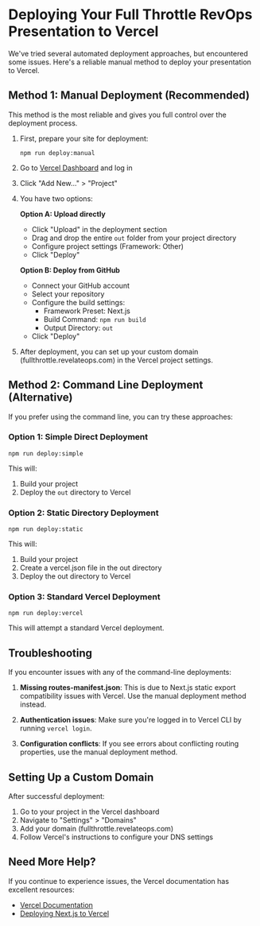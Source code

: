# Deploying Your Full Throttle RevOps Presentation to Vercel

We've tried several automated deployment approaches, but encountered some issues. Here's a reliable manual method to deploy your presentation to Vercel.

## Method 1: Manual Deployment (Recommended)

This method is the most reliable and gives you full control over the deployment process.

1. First, prepare your site for deployment:
   ```
   npm run deploy:manual
   ```

2. Go to [Vercel Dashboard](https://vercel.com/dashboard) and log in

3. Click "Add New..." > "Project"

4. You have two options:
   
   **Option A: Upload directly**
   - Click "Upload" in the deployment section
   - Drag and drop the entire `out` folder from your project directory
   - Configure project settings (Framework: Other)
   - Click "Deploy"

   **Option B: Deploy from GitHub**
   - Connect your GitHub account
   - Select your repository
   - Configure the build settings:
     - Framework Preset: Next.js
     - Build Command: `npm run build`
     - Output Directory: `out`
   - Click "Deploy"

5. After deployment, you can set up your custom domain (fullthrottle.revelateops.com) in the Vercel project settings.

## Method 2: Command Line Deployment (Alternative)

If you prefer using the command line, you can try these approaches:

### Option 1: Simple Direct Deployment

```
npm run deploy:simple
```

This will:
1. Build your project
2. Deploy the `out` directory to Vercel

### Option 2: Static Directory Deployment

```
npm run deploy:static
```

This will:
1. Build your project
2. Create a vercel.json file in the out directory
3. Deploy the out directory to Vercel

### Option 3: Standard Vercel Deployment

```
npm run deploy:vercel
```

This will attempt a standard Vercel deployment.

## Troubleshooting

If you encounter issues with any of the command-line deployments:

1. **Missing routes-manifest.json**: This is due to Next.js static export compatibility issues with Vercel. Use the manual deployment method instead.

2. **Authentication issues**: Make sure you're logged in to Vercel CLI by running `vercel login`.

3. **Configuration conflicts**: If you see errors about conflicting routing properties, use the manual deployment method.

## Setting Up a Custom Domain

After successful deployment:

1. Go to your project in the Vercel dashboard
2. Navigate to "Settings" > "Domains"
3. Add your domain (fullthrottle.revelateops.com)
4. Follow Vercel's instructions to configure your DNS settings

## Need More Help?

If you continue to experience issues, the Vercel documentation has excellent resources:
- [Vercel Documentation](https://vercel.com/docs)
- [Deploying Next.js to Vercel](https://vercel.com/guides/deploying-nextjs-with-vercel)
